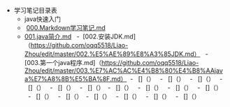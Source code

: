 - 学习笔记目录表
  -  java快速入门
    -  [000.Markdown学习笔记.md](https://github.com/oqq5518/Liao-Zhou/blob/master/000.Markdown%E5%AD%A6%E4%B9%A0%E7%AC%94%E8%AE%B0.md)
    -  [001.java简介.md](https://github.com/oqq5518/Liao-Zhou/blob/master/001.java%E7%AE%80%E4%BB%8B.md)
    -  [002.安装JDK.md]（https://github.com/oqq5518/Liao-Zhou/edit/master/002.%E5%AE%89%E8%A3%85JDK.md）
    -  [003.第一个java程序.md]（https://github.com/oqq5518/Liao-Zhou/edit/master/003.%E7%AC%AC%E4%B8%80%E4%B8%AAjava%E7%A8%8B%E5%BA%8F.md）
    -   []（）
    -   []（）
    -   []（）
    -   []（）
    -   []（）
    -   []（）
    -   []（）
    -   []（）
    -   []（）
    -   []（）
    -   []（）
    -   []（）
    -   []（）
    -   []（）
    -   []（）
    -   []（）










